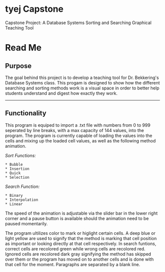 # tyej Capstone
Capstone Project: A Database Systems Sorting and Searching Graphical Teaching Tool

Read Me
=======

## Purpose

The goal behind this project is to develop a teaching tool for Dr. Bekkering's Database Systems class. This progam is designed to show how the different searching and sorting methods work is a visual space in order to better help students understand and digest how exactly they work.

---

## Functionality

This program is equiped to import a .txt file with numbers from 0 to 999 seperated by line breaks, with a max capacity of 144 values, into the program. The program is currently capable of loading the values into the cells and mixing up the loaded cell values, as well as the following method animation.

_Sort Functions:_

    * Bubble
    * Insertion
    * Quick
    * Selection
    
_Search Function:_

    * Binary
    * Interpolation
    * Linear
    
The speed of the animation is adjustable via the slider bar in the lower right corner and a pause button is available should the animation need to be paused momentarily.

The program ultilizes color to mark or higlight certain cells. A deep blue or light yellow are used to signify that the method is marking that cell position as important or looking directly at that cell respectively. In search funtions, correct cells are recolored green while wrong cells are recolored red. Ignored cells are recolored dark gray signifying the method has skipped over them or the program has moved on to another cells and is done with that cell for the moment.
Paragraphs are separated
by a blank line.
